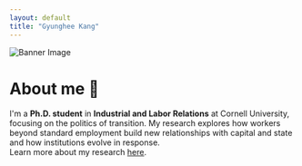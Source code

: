 ```yaml
---
layout: default
title: "Gyunghee Kang"
---
```


![Banner Image](banner.jpg)

# About me 👋
I'm a **Ph.D. student** in **Industrial and Labor Relations** at Cornell University, focusing on the politics of transition.
My research explores how workers beyond standard employment build new relationships with capital and state and how institutions evolve in response.  
Learn more about my research [here](research.md).
